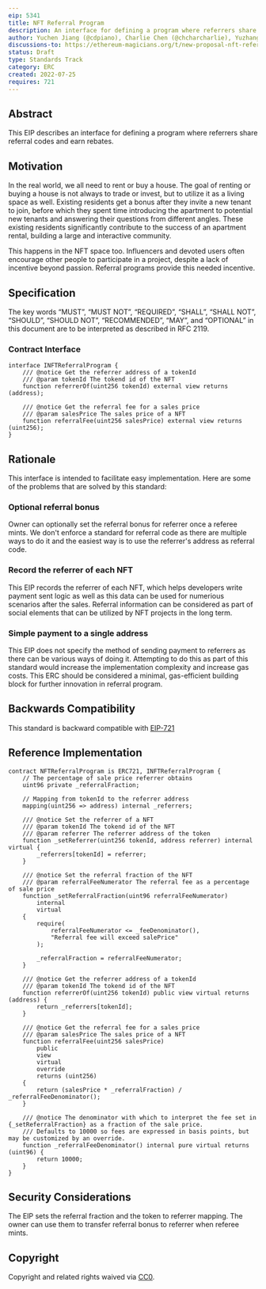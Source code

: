 ```yaml
---
eip: 5341
title: NFT Referral Program
description: An interface for defining a program where referrers share referral codes and earn rebates
author: Yuchen Jiang (@cdpiano), Charlie Chen (@chcharcharlie), Yuzhang Wu (@wuyuzhang)
discussions-to: https://ethereum-magicians.org/t/new-proposal-nft-referral-program/10121
status: Draft
type: Standards Track
category: ERC
created: 2022-07-25
requires: 721
---
```


## Abstract
This EIP describes an interface for defining a program where referrers share referral codes and earn rebates.

## Motivation
In the real world, we all need to rent or buy a house. The goal of renting or buying a house is not always to trade or invest, but to utilize it as a living space as well. Existing residents get a bonus after they invite a new tenant to join, before which they spent time introducing the apartment to potential new tenants and answering their questions from different angles. These existing residents significantly contribute to the success of an apartment rental, building a large and interactive community.

This happens in the NFT space too. Influencers and devoted users often encourage other people to participate in a project, despite a lack of incentive beyond passion. Referral programs provide this needed incentive.


## Specification
The key words “MUST”, “MUST NOT”, “REQUIRED”, “SHALL”, “SHALL NOT”, “SHOULD”, “SHOULD NOT”, “RECOMMENDED”, “MAY”, and “OPTIONAL” in this document are to be interpreted as described in RFC 2119.

### Contract Interface

```solidity
interface INFTReferralProgram {
    /// @notice Get the referrer address of a tokenId
    /// @param tokenId The tokend id of the NFT
    function referrerOf(uint256 tokenId) external view returns (address);

    /// @notice Get the referral fee for a sales price
    /// @param salesPrice The sales price of a NFT
    function referralFee(uint256 salesPrice) external view returns (uint256);
}
```

## Rationale
This interface is intended to facilitate easy implementation. Here are some of the problems that are solved by this standard:

### Optional referral bonus
Owner can optionally set the referral bonus for referrer once a referee mints. We don't enforce a standard for referral code as there are multiple ways to do it and the easiest way is to use the referrer's address as referral code. 

### Record the referrer of each NFT
This EIP records the referrer of each NFT, which helps developers write payment sent logic as well as this data can be used for numerious scenarios after the sales. Referral information can be considered as part of social elements that can be utilized by NFT projects in the long term. 

### Simple payment to a single address
This EIP does not specify the method of sending payment to referrers as there can be various ways of doing it. Attempting to do this as part of this standard would increase the implementation complexity and increase gas costs. This ERC should be considered a minimal, gas-efficient building block for further innovation in referral program.

## Backwards Compatibility
This standard is backward compatible with [EIP-721](./eip-721.md)


## Reference Implementation
```solidity
contract NFTReferralProgram is ERC721, INFTReferralProgram {
    // The percentage of sale price referrer obtains
    uint96 private _referralFraction;

    // Mapping from tokenId to the referrer address
    mapping(uint256 => address) internal _referrers;

    /// @notice Set the referrer of a NFT
    /// @param tokenId The tokend id of the NFT
    /// @param referrer The referrer address of the token
    function _setReferrer(uint256 tokenId, address referrer) internal virtual {
        _referrers[tokenId] = referrer;
    }

    /// @notice Set the referral fraction of the NFT
    /// @param referralFeeNumerator The referral fee as a percentage of sale price
    function _setReferralFraction(uint96 referralFeeNumerator)
        internal
        virtual
    {
        require(
            referralFeeNumerator <= _feeDenominator(),
            "Referral fee will exceed salePrice"
        );

        _referralFraction = referralFeeNumerator;
    }

    /// @notice Get the referrer address of a tokenId
    /// @param tokenId The tokend id of the NFT
    function referrerOf(uint256 tokenId) public view virtual returns (address) {
        return _referrers[tokenId];
    }

    /// @notice Get the referral fee for a sales price
    /// @param salesPrice The sales price of a NFT
    function referralFee(uint256 salesPrice)
        public
        view
        virtual
        override
        returns (uint256)
    {
        return (salesPrice * _referralFraction) / _referralFeeDenominator();
    }

    /// @notice The denominator with which to interpret the fee set in {_setReferralFraction} as a fraction of the sale price.
    /// Defaults to 10000 so fees are expressed in basis points, but may be customized by an override.
    function _referralFeeDenominator() internal pure virtual returns (uint96) {
        return 10000;
    }
}
```

## Security Considerations
The EIP sets the referral fraction and the token to referrer mapping. The owner can use them to transfer referral bonus to referrer when referee mints.

## Copyright
Copyright and related rights waived via [CC0](../LICENSE.md).